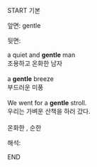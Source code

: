 START
기본

앞면:
gentle


뒷면:
<div>a quiet and <b>gentle</b> man </div><div>조용하고 온화한 남자</div><div><br></div><div><div>a <b>gentle</b> breeze </div><div>부드러운 미풍</div></div><div><br></div><div><div>We went for a <b>gentle</b> stroll. </div><div>우리는 가벼운 산책을 하러 갔다.</div></div><div><br></div><div>온화한 , 순한</div>


해석:
<!--ID: 1746614453987-->
END